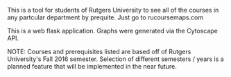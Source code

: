 This is a tool for students of Rutgers University to see all of the courses in any partcular department by prequite.
Just go to rucoursemaps.com

This is a web flask application.
Graphs were generated via the Cytoscape API.

NOTE: Courses and prerequisites listed are based off of Rutgers University's Fall 2016 semester. Selection of different semesters / years is a planned feature that will be implemented in the near future.
